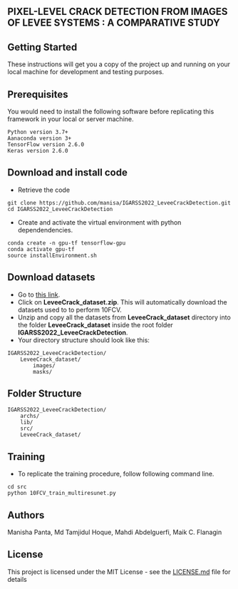 ## PIXEL-LEVEL CRACK DETECTION FROM IMAGES OF  LEVEE SYSTEMS : A COMPARATIVE STUDY 

## Getting Started

These instructions will get you a copy of the project up and running on your local machine for development and testing purposes.

## Prerequisites

You would need to install the following software before replicating this framework in your local or server machine.

```
Python version 3.7+
Aanaconda version 3+
TensorFlow version 2.6.0
Keras version 2.6.0

```

## Download and install code
- Retrieve the code
```
git clone https://github.com/manisa/IGARSS2022_LeveeCrackDetection.git
cd IGARSS2022_LeveeCrackDetection
```

- Create and activate the virtual environment with python dependendencies. 
```
conda create -n gpu-tf tensorflow-gpu
conda activate gpu-tf
source installEnvironment.sh

```

## Download datasets
- Go to [this link](https://drive.google.com/file/d/1Jk6VLWVBTBfVPI0jbxuftNDFLEVfqsXs/view?usp=sharing).
- Click on **LeveeCrack_dataset.zip**. This will automatically download the datasets used to to perform 10FCV.
- Unzip and copy all the datasets from **LeveeCrack_dataset** directory into the folder **LeveeCrack_dataset** inside the root folder **IGARSS2022_LeveeCrackDetection**.
- Your directory structure should look like this:

```
IGARSS2022_LeveeCrackDetection/
    LeveeCrack_dataset/
        images/
        masks/
```
## Folder Structure
```
IGARSS2022_LeveeCrackDetection/
    archs/
    lib/
    src/
    LeveeCrack_dataset/

```

## Training
- To replicate the training procedure, follow following command line.
```
cd src
python 10FCV_train_multiresunet.py

```

## Authors
Manisha Panta, Md Tamjidul Hoque, Mahdi Abdelguerfi, Maik C. Flanagin
## License

This project is licensed under the MIT License - see the [LICENSE.md](LICENSE.md) file for details
